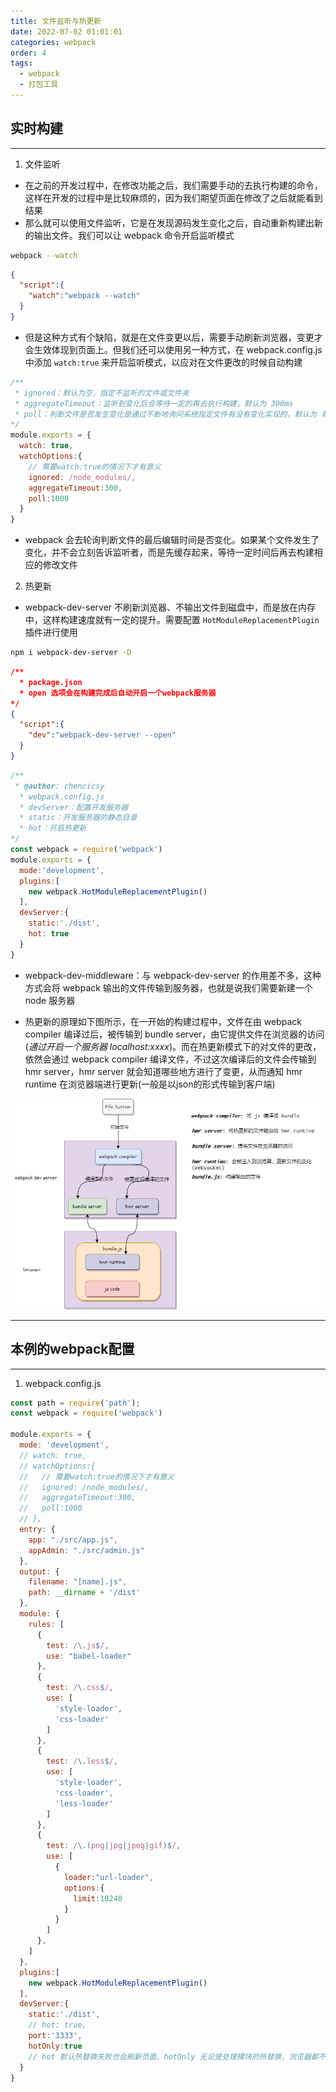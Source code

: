 ```yaml
---
title: 文件监听与热更新
date: 2022-07-02 01:01:01
categories: webpack
order: 4
tags:
  - webpack
  - 打包工具
---
```


## 实时构建
---

1. 文件监听
- 在之前的开发过程中，在修改功能之后，我们需要手动的去执行构建的命令，这样在开发的过程中是比较麻烦的，因为我们期望页面在修改了之后就能看到结果
- 那么就可以使用文件监听，它是在发现源码发生变化之后，自动重新构建出新的输出文件。我们可以让 webpack 命令开启监听模式

```bash
webpack --watch
```

```json
{
  "script":{
    "watch":"webpack --watch"
  }
}
```

- 但是这种方式有个缺陷，就是在文件变更以后，需要手动刷新浏览器，变更才会生效体现到页面上。但我们还可以使用另一种方式，在 webpack.config.js 中添加 `watch:true` 来开启监听模式，以应对在文件更改的时候自动构建

```js
/** 
 * ignored：默认为空，指定不监听的文件或文件夹
 * aggregateTimeout：监听到变化后会等待一定的再去执行构建，默认为 300ms
 * poll：判断文件是否发生变化是通过不断地询问系统指定文件有没有变化实现的，默认为 每秒访问 1000次
*/
module.exports = {
  watch: true,
  watchOptions:{
    // 需要watch:true的情况下才有意义
    ignored: /node_modules/,
    aggregateTimeout:300,
    poll:1000
  }
}
```

- webpack 会去轮询判断文件的最后编辑时间是否变化。如果某个文件发生了变化，并不会立刻告诉监听者，而是先缓存起来，等待一定时间后再去构建相应的修改文件

2. 热更新
- webpack-dev-server 不刷新浏览器、不输出文件到磁盘中，而是放在内存中，这样构建速度就有一定的提升。需要配置 `HotModuleReplacementPlugin` 插件进行使用

```bash
npm i webpack-dev-server -D
```

```json
/** 
  * package.json
  * open 选项会在构建完成后自动开启一个webpack服务器
*/
{
  "script":{
    "dev":"webpack-dev-server --open"
  }
}
```

```js
/** 
 * @author: chencicsy
  * webpack.config.js
  * devServer：配置开发服务器
  * static：开发服务器的静态目录
  * hot：开启热更新
*/
const webpack = require('webpack')
module.exports = {
  mode:'development',
  plugins:[
    new webpack.HotModuleReplacementPlugin()
  ],
  devServer:{
    static:'./dist',
    hot: true
  }
}
```
- webpack-dev-middleware：与 webpack-dev-server 的作用差不多，这种方式会将 webpack 输出的文件传输到服务器，也就是说我们需要新建一个 node 服务器

- 热更新的原理如下图所示，在一开始的构建过程中，文件在由 webpack compiler 编译过后，被传输到 bundle server，由它提供文件在浏览器的访问(*通过开启一个服务器 localhost:xxxx*)。而在热更新模式下的对文件的更改，依然会通过 webpack compiler 编译文件，不过这次编译后的文件会传输到 hmr server，hmr server 就会知道哪些地方进行了变更，从而通知 hmr runtime 在浏览器端进行更新(一般是以json的形式传输到客户端)

![](./img/hotupdate.png)

---
## 本例的webpack配置
---

1. webpack.config.js
```js
const path = require('path');
const webpack = require('webpack')

module.exports = {
  mode: 'development',
  // watch: true,
  // watchOptions:{
  //   // 需要watch:true的情况下才有意义
  //   ignored: /node_modules/,
  //   aggregateTimeout:300,
  //   poll:1000
  // },
  entry: {
    app: "./src/app.js",
    appAdmin: "./src/admin.js"
  },
  output: {
    filename: "[name].js",
    path: __dirname + '/dist'
  },
  module: {
    rules: [
      {
        test: /\.js$/,
        use: "babel-loader"
      },
      {
        test: /\.css$/,
        use: [
          'style-loader',
          'css-loader'
        ]
      },
      {
        test: /\.less$/,
        use: [
          'style-loader',
          'css-loader',
          'less-loader'
        ]
      },
      {
        test: /\.(png|jpg|jpeg|gif)$/,
        use: [
          {
            loader:"url-loader",
            options:{
              limit:10240
            }
          }
        ]
      },
    ]
  },
  plugins:[
    new webpack.HotModuleReplacementPlugin()
  ],
  devServer:{
    static:'./dist',
    // hot: true,
    port:'3333',
    hotOnly:true
    // hot 默认热替换失败也会刷新页面，hotOnly 无论是处理模块的热替换，浏览器都不会自动刷新了，这样错误信息就能看到了
  }
}


```
